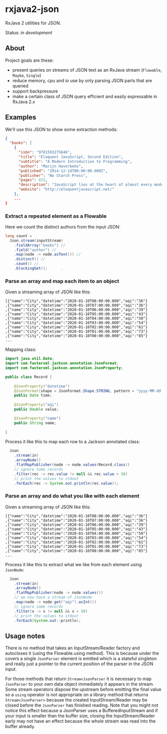 # rxjava2-json
RxJava 2 utilities for JSON.

Status: *in development*

## About
Project goals are these:

* present queries on streams of JSON text as an RxJava stream (`Flowable`, `Maybe`, `Single`)
* reduce memory, cpu and io use by only parsing JSON parts that are queried  
* support backpressure 
* make a certain class of JSON query efficient and easily expressable in RxJava 2.x

## Examples

We'll use this JSON to show some extraction methods:

```json
{
  "books": [
    {
      "isbn": "9781593275846",
      "title": "Eloquent JavaScript, Second Edition",
      "subtitle": "A Modern Introduction to Programming",
      "author": "Marijn Haverbeke",
      "published": "2014-12-14T00:00:00.000Z",
      "publisher": "No Starch Press",
      "pages": 472,
      "description": "JavaScript lies at the heart of almost every modern web application, from social apps to the newest browser-based games. Though simple for beginners to pick up and play with, JavaScript is a flexible, complex language that you can use to build full-scale applications.",
      "website": "http://eloquentjavascript.net/"
    },
    ...
}
```

### Extract a repeated element as a Flowable
Here we count the distinct authors from the input JSON:

```java
long count = 
  Json.stream(inputStream)
    .fieldArray("books") //
    .field("author") //
    .map(node -> node.asText()) //
    .distinct() //
    .count() //
    .blockingGet();      .
```

### Parse an array and map each item to an object
Given a streaming array of JSON like this:

```
[{"name":"City","datetime":"2020-01-10T08:00:00.000","aqi":"36"}
,{"name":"City","datetime":"2020-01-10T07:00:00.000","aqi":"36"}
,{"name":"City","datetime":"2020-01-10T06:00:00.000","aqi":"39"}
,{"name":"City","datetime":"2020-01-10T05:00:00.000","aqi":"43"}
,{"name":"City","datetime":"2020-01-10T04:00:00.000","aqi":"50"}
,{"name":"City","datetime":"2020-01-10T03:00:00.000","aqi":"54"}
,{"name":"City","datetime":"2020-01-10T02:00:00.000","aqi":"61"}
,{"name":"City","datetime":"2020-01-10T01:00:00.000","aqi":"73"}
,{"name":"City","datetime":"2020-01-10T00:00:00.000","aqi":"85"}
...
```

Mapping class:

```java
import java.util.Date;
import com.fasterxml.jackson.annotation.JsonFormat;
import com.fasterxml.jackson.annotation.JsonProperty;

public class Record {
   
    @JsonProperty("datetime")
    @JsonFormat(shape = JsonFormat.Shape.STRING, pattern = "yyyy-MM-dd'T'HH:mm:ss.SSS", timezone = "ADST")
    public Date time;
    
    @JsonProperty("aqi")
    public Double value;

    @JsonProperty("name")
    public String name;
    
}
```

Process it like this to map each row to a Jackson annotated class:

```java
  Json 
    .stream(in)
    .arrayNode()
    .flatMapPublisher(node -> node.values(Record.class))
    // ignore some records
    .filter(rec -> rec.value != null && rec.value > 50)
    // print the values to stdout
    .forEach(rec -> System.out.println(rec.value));
```

### Parse an array and do what you like with each element
Given a streaming array of JSON like this:

```
[{"name":"City","datetime":"2020-01-10T08:00:00.000","aqi":"36"}
,{"name":"City","datetime":"2020-01-10T07:00:00.000","aqi":"36"}
,{"name":"City","datetime":"2020-01-10T06:00:00.000","aqi":"39"}
,{"name":"City","datetime":"2020-01-10T05:00:00.000","aqi":"43"}
,{"name":"City","datetime":"2020-01-10T04:00:00.000","aqi":"50"}
,{"name":"City","datetime":"2020-01-10T03:00:00.000","aqi":"54"}
,{"name":"City","datetime":"2020-01-10T02:00:00.000","aqi":"61"}
,{"name":"City","datetime":"2020-01-10T01:00:00.000","aqi":"73"}
,{"name":"City","datetime":"2020-01-10T00:00:00.000","aqi":"85"}
...
```

Process it like this to extract what we like from each element using `JsonNode`:

```java
  Json 
    .stream(in)
    .arrayNode()
    .flatMapPublisher(node -> node.values())
    // we now have a stream of JsonNode
    .map(node -> node.get("aqi").asInt())
    // ignore some records
    .filter(x -> x != null && x > 50)
    // print the values to stdout
    .forEach(System.out::println);
```

## Usage notes
There is no method that takes an InputStream/Reader factory and autocloses it (using the Flowable.using method). This is because under the covers a single `JsonParser` element is emitted which is a stateful singleton and really just a pointer to the current position of the parser in the JSON input. 

For those methods that return `Stream<JsonParser` it is necessary to map `JsonParser` to your own data object immediately it appears in the stream. Some stream operators dispose the upstream before emitting the final value so a `using` operator is not appropriate on a library method that returns `Stream<JsonParser>` because the created InputStream/Reader may be closed before the `JsonParser` has finished reading. Note that you might not notice this effect because a JsonParser uses a BufferedInputStream and if your input is smaller than the buffer size, closing the InputStream/Reader early may not have an effect because the whole stream was read into the buffer already.

